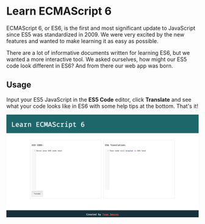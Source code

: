 # Learn ECMAScript 6

ECMAScript 6, or ES6, is the first and most significant update to JavaScript since ES5 was standardized in 2009. We were very excited by the new features and wanted to make learning it as easy as possible.

There are a lot of informative documents written for learning ES6, but we wanted a more interactive tool. We asked ourselves, how might our ES5 code look different in ES6? And from there our web app was born. 

## Usage
Input your ES5 JavaScript in the **ES5 Code** editor, click **Translate** and see what your code looks like in ES6 with some help tips at the bottom. That's it!

![alt text](imgs/demo.png "Learn ECMAScript 6 in action")
